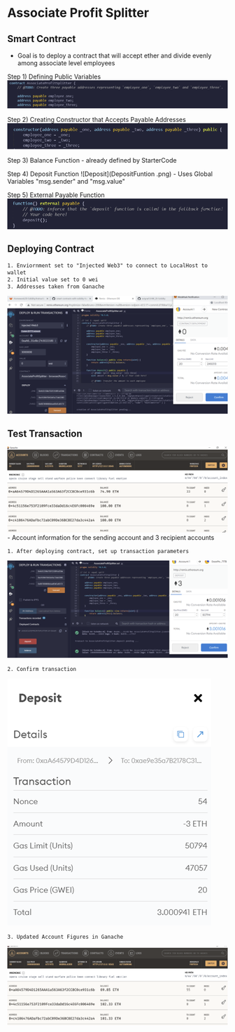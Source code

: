 # Associate Profit Splitter

## Smart Contract
- Goal is to deploy a contract that will accept ether and divide evenly among associate level employees

Step 1) Defining Public Variables
![Public Variables](PublicVariables.png)

Step 2) Creating Constructor that Accepts Payable Addresses
![Constructor](Constructor.png)

Step 3) Balance Function
    - already defined by StarterCode

Step 4) Deposit Function
![Deposit](DepositFuntion .png)
    - Uses Global Variables "msg.sender" and "msg.value"

Step 5) External Payable Function
![External Payable](ExternalPayableFunction.png)

## Deploying Contract
    1. Enviornment set to "Injected Web3" to connect to LocalHost to wallet
    2. Initial value set to 0 wei
    3. Addresses taken from Ganache

![Deploying Contract](DeployingContract.png)

## Test Transaction

![Pre-Transaction Amounts](preTransactionBalance.png)
    - Account information for the sending account and 3 recipient accounts

    1. After deploying contract, set up transaction parameters 

![Test Transcation](TestTransac.png)

    2. Confirm transaction

![Transaction Confirmation](Confirmation.png)

    3. Updated Account Figures in Ganache

![Updated Amounts](GanacheNewBlance.png)
